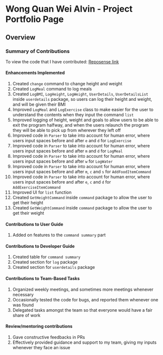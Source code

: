 # Wong Quan Wei Alvin - Project Portfolio Page

## Overview

### Summary of Contributions

To view the code that I have contributed: [Reposense link](https://nus-cs2113-ay2324s2.github.io/tp-dashboard/?search=alvin&sort=groupTitle&sortWithin=title&timeframe=commit&mergegroup=&groupSelect=groupByAuthors&breakdown=true&checkedFileTypes=docs~functional-code~test-code~other&since=2024-02-23&tabOpen=true&tabType=authorship&tabAuthor=alvinnnnnnnnnn&tabRepo=AY2324S2-CS2113-W12-2%2Ftp%5Bmaster%5D&authorshipIsMergeGroup=false&authorshipFileTypes=docs~functional-code~test-code&authorshipIsBinaryFileTypeChecked=false&authorshipIsIgnoredFilesChecked=false)

#### Enhancements Implemented
1. Created `change` command to change height and weight
2. Created `LogMeal` command to log meals 
3. Created `LogBMI`, `LogHeight`, `LogWeight`, `UserDetails`, `UserDetailsList` inside
`userdetails` package, so users can log their height and weight, and will be given their 
BMI
4. Improved `LogMeal` and `LogExercise` class to make easier for the user to understand
the contents when they input the command `list`
5. Improved logging of height, weight and goals to allow users to be able to exit the
program halfway, and when the users relaunch the program they will be able to pick up
from wherever they left off
6. Improved code in `Parser` to take into account for human error, where users input spaces before and after
`e` and `d` for `LogExercise`
7. Improved code in `Parser` to take into account for human error, where users input spaces before and after
`m` and `d` for `LogMeal`
8. Improved code in `Parser` to take into account for human error, where users input spaces before and after
`w` for `LogWater`
9. Improved code in `Parser` to take into account for human error, where users input spaces before and after
`m`, `c` and `s` for `AddFoodItemCommand`
10. Improved code in `Parser` to take into account for human error, where users input spaces before and after
`e`, `c` and `d` for `AddExerciseItemCommand`
11. Improved UI for `list` function 
12. Created `GetHeightCommand` inside `command` package to allow the user to get their height 
13. Created `GetWeightCommand` inside `command` package to allow the user to get their weight


#### Contributions to User Guide
1. Added on features to the `command summary` part

#### Contributions to Developer Guide
1. Created table for `command summary`
2. Created section for `log` package
3. Created section for `userdetails` package

#### Contributions to Team-Based Tasks
1. Organized weekly meetings, and sometimes more meetings whenever necessary
2. Occasionally tested the code for bugs, and reported them whenever one was found 
3. Delegated tasks amongst the team so that everyone would have a fair share of work

#### Review/mentoring contributions
1. Gave constructive feedbacks in PRs
2. Effectively provided guidance and support to my team, giving my inputs whenever they face an issue



